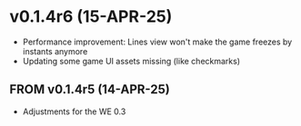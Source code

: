 # v0.1.4r6 (15-APR-25)
- Performance improvement: Lines view won't make the game freezes by instants anymore
- Updating some game UI assets missing (like checkmarks)

## FROM v0.1.4r5 (14-APR-25)
- Adjustments for the WE 0.3
